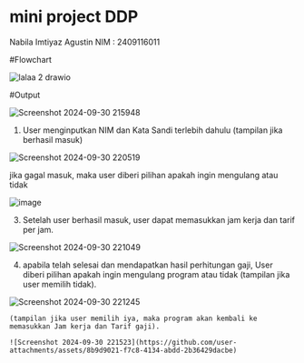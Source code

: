 # mini project DDP
Nabila Imtiyaz Agustin
NIM : 2409116011


#Flowchart

 ![lalaa 2 drawio](https://github.com/user-attachments/assets/37516c4a-39d6-4f3c-9c79-54e7542f53b9)


#Output

  ![Screenshot 2024-09-30 215948](https://github.com/user-attachments/assets/69b512ad-bed9-4a75-bcb8-19902e001637)

1. User menginputkan NIM dan Kata Sandi terlebih dahulu (tampilan jika berhasil masuk)

![Screenshot 2024-09-30 220519](https://github.com/user-attachments/assets/1ce359ff-e174-41b0-a89b-5296694de8ee)

   jika gagal masuk, maka user diberi pilihan apakah ingin mengulang atau tidak

   ![image](https://github.com/user-attachments/assets/0487001a-5953-4d74-a082-7c5dac5d0eb9)
    
3. Setelah user berhasil masuk, user dapat memasukkan jam kerja dan tarif per jam. 
   
![Screenshot 2024-09-30 221049](https://github.com/user-attachments/assets/c219356d-1003-4924-a2cf-0bd6cfcd1390) 

4. apabila telah selesai dan mendapatkan hasil perhitungan gaji, User diberi pilihan apakah ingin mengulang program atau tidak
   (tampilan jika user memilih tidak).

![Screenshot 2024-09-30 221245](https://github.com/user-attachments/assets/70d53c8b-cb77-4e33-bcff-a1f7bdaaf53f)

    (tampilan jika user memilih iya, maka program akan kembali ke memasukkan Jam kerja dan Tarif gaji).

    ![Screenshot 2024-09-30 221523](https://github.com/user-attachments/assets/8b9d9021-f7c8-4134-abdd-2b36429dacbe)


   





   
